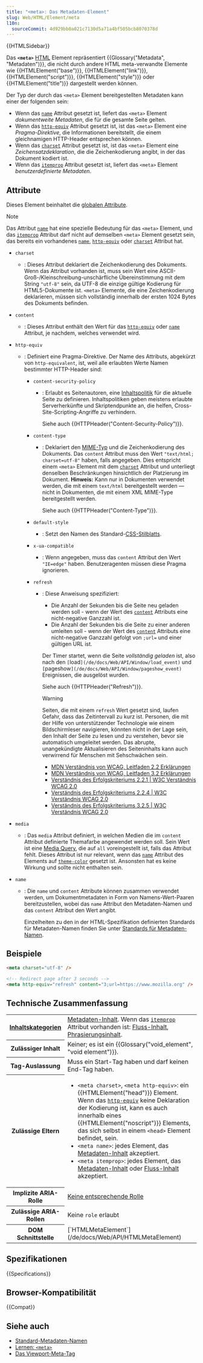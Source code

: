 ```yaml
---
title: "<meta>: Das Metadaten-Element"
slug: Web/HTML/Element/meta
l10n:
  sourceCommit: 4d929bb0a021c7130d5a71a4bf505bcb8070378d
---
```


{{HTMLSidebar}}

Das **`<meta>`** [HTML](/de/docs/Web/HTML) Element repräsentiert {{Glossary("Metadata", "Metadaten")}}, die nicht durch andere HTML meta-verwandte Elemente wie {{HTMLElement("base")}}, {{HTMLElement("link")}}, {{HTMLElement("script")}}, {{HTMLElement("style")}} oder {{HTMLElement("title")}} dargestellt werden können.

Der Typ der durch das `<meta>` Element bereitgestellten Metadaten kann einer der folgenden sein:

- Wenn das [`name`](#name) Attribut gesetzt ist, liefert das `<meta>` Element _dokumentweite Metadaten_, die für die gesamte Seite gelten.
- Wenn das [`http-equiv`](#http-equiv) Attribut gesetzt ist, ist das `<meta>` Element eine _Pragma-Direktive_, die Informationen bereitstellt, die einem gleichnamigen HTTP-Header entsprechen können.
- Wenn das [`charset`](#charset) Attribut gesetzt ist, ist das `<meta>` Element eine _Zeichensatzdeklaration_, die die Zeichenkodierung angibt, in der das Dokument kodiert ist.
- Wenn das [`itemprop`](/de/docs/Web/HTML/Global_attributes/itemprop) Attribut gesetzt ist, liefert das `<meta>` Element _benutzerdefinierte Metadaten_.

## Attribute

Dieses Element beinhaltet die [globalen Attribute](/de/docs/Web/HTML/Global_attributes).

> [!NOTE]
> Das Attribut [`name`](#name) hat eine spezielle Bedeutung für das `<meta>` Element, und das [`itemprop`](/de/docs/Web/HTML/Global_attributes/itemprop) Attribut darf nicht auf demselben `<meta>` Element gesetzt sein, das bereits ein vorhandenes [`name`](#name), [`http-equiv`](#http-equiv) oder [`charset`](#charset) Attribut hat.

- `charset`
  - : Dieses Attribut deklariert die Zeichenkodierung des Dokuments. Wenn das Attribut vorhanden ist, muss sein Wert eine ASCII-Groß-/Kleinschreibung-unschärfliche Übereinstimmung mit dem String `"utf-8"` sein, da UTF-8 die einzige gültige Kodierung für HTML5-Dokumente ist. `<meta>` Elemente, die eine Zeichenkodierung deklarieren, müssen sich vollständig innerhalb der ersten 1024 Bytes des Dokuments befinden.
- `content`
  - : Dieses Attribut enthält den Wert für das [`http-equiv`](#http-equiv) oder [`name`](#name) Attribut, je nachdem, welches verwendet wird.
- `http-equiv`

  - : Definiert eine Pragma-Direktive. Der Name des Attributs, abgekürzt von `http-equivalent`, ist, weil alle erlaubten Werte Namen bestimmter HTTP-Header sind:

    - `content-security-policy`

      - : Erlaubt es Seitenautoren, eine [Inhaltspolitik](/de/docs/Web/HTTP/Reference/Headers/Content-Security-Policy) für die aktuelle Seite zu definieren. Inhaltspolitiken geben meistens erlaubte Serverherkünfte und Skriptendpunkte an, die helfen, Cross-Site-Scripting-Angriffe zu verhindern.

        Siehe auch {{HTTPHeader("Content-Security-Policy")}}.

    - `content-type`

      - : Deklariert den [MIME-Typ](/de/docs/Web/HTTP/Guides/MIME_types) und die Zeichenkodierung des Dokuments. Das `content` Attribut muss den Wert `"text/html; charset=utf-8"` haben, falls angegeben. Dies entspricht einem `<meta>` Element mit dem [`charset`](#charset) Attribut und unterliegt denselben Beschränkungen hinsichtlich der Platzierung im Dokument. **Hinweis:** Kann nur in Dokumenten verwendet werden, die mit einem `text/html` bereitgestellt werden — nicht in Dokumenten, die mit einem XML MIME-Type bereitgestellt werden.

        Siehe auch {{HTTPHeader("Content-Type")}}.

    - `default-style`

      - : Setzt den Namen des Standard-[CSS-Stilblatts](/de/docs/Web/CSS).

    - `x-ua-compatible`

      - : Wenn angegeben, muss das `content` Attribut den Wert `"IE=edge"` haben. Benutzeragenten müssen diese Pragma ignorieren.

    - `refresh`

      - : Diese Anweisung spezifiziert:

        - Die Anzahl der Sekunden bis die Seite neu geladen werden soll - wenn der Wert des [`content`](#content) Attributs eine nicht-negative Ganzzahl ist.
        - Die Anzahl der Sekunden bis die Seite zu einer anderen umleiten soll - wenn der Wert des [`content`](#content) Attributs eine nicht-negative Ganzzahl gefolgt von `;url=` und einer gültigen URL ist.

        Der Timer startet, wenn die Seite _vollständig geladen_ ist, also nach den `[`load`](/de/docs/Web/API/Window/load_event)` und `[`pageshow`](/de/docs/Web/API/Window/pageshow_event)` Ereignissen, die ausgelöst wurden.

        Siehe auch {{HTTPHeader("Refresh")}}.

        > [!WARNING]
        >
        > Seiten, die mit einem `refresh` Wert gesetzt sind, laufen Gefahr, dass das Zeitintervall zu kurz ist. Personen, die mit der Hilfe von unterstützender Technologie wie einem Bildschirmleser navigieren, könnten nicht in der Lage sein, den Inhalt der Seite zu lesen und zu verstehen, bevor sie automatisch umgeleitet werden. Das abrupte, unangekündigte Aktualisieren des Seiteninhalts kann auch verwirrend für Menschen mit Sehschwächen sein.
        >
        > - [MDN Verständnis von WCAG, Leitfaden 2.2 Erklärungen](/de/docs/Web/Accessibility/Guides/Understanding_WCAG/Operable#guideline_2.2_—_enough_time_provide_users_enough_time_to_read_and_use_content)
        > - [MDN Verständnis von WCAG, Leitfaden 3.2 Erklärungen](/de/docs/Web/Accessibility/Guides/Understanding_WCAG/Understandable#guideline_3.2_—_predictable_make_web_pages_appear_and_operate_in_predictable_ways)
        > - [Verständnis des Erfolgskriteriums 2.2.1 | W3C Verständnis WCAG 2.0](https://www.w3.org/TR/UNDERSTANDING-WCAG20/time-limits-required-behaviors.html)
        > - [Verständnis des Erfolgskriteriums 2.2.4 | W3C Verständnis WCAG 2.0](https://www.w3.org/TR/UNDERSTANDING-WCAG20/time-limits-postponed.html)
        > - [Verständnis des Erfolgskriteriums 3.2.5 | W3C Verständnis WCAG 2.0](https://www.w3.org/TR/UNDERSTANDING-WCAG20/consistent-behavior-no-extreme-changes-context.html)

- `media`

  - : Das `media` Attribut definiert, in welchen Medien die im `content` Attribut definierte Themafarbe angewendet werden soll. Sein Wert ist eine [Media Query](/de/docs/Web/CSS/CSS_media_queries/Using_media_queries), die auf `all` voreingestellt ist, falls das Attribut fehlt. Dieses Attribut ist nur relevant, wenn das [`name`](/de/docs/Web/HTML/Element/meta/name) Attribut des Elements auf [`theme-color`](/de/docs/Web/HTML/Element/meta/name/theme-color) gesetzt ist. Ansonsten hat es keine Wirkung und sollte nicht enthalten sein.

- `name`

  - : Die `name` und `content` Attribute können zusammen verwendet werden, um Dokumentmetadaten in Form von Namens-Wert-Paaren bereitzustellen, wobei das `name` Attribut den Metadaten-Namen und das `content` Attribut den Wert angibt.

    Einzelheiten zu den in der HTML-Spezifikation definierten Standards für Metadaten-Namen finden Sie unter [Standards für Metadaten-Namen](/de/docs/Web/HTML/Element/meta/name).

## Beispiele

```html
<meta charset="utf-8" />

<!-- Redirect page after 3 seconds -->
<meta http-equiv="refresh" content="3;url=https://www.mozilla.org" />
```

## Technische Zusammenfassung

<table class="properties">
  <tbody>
    <tr>
      <th>
        <a href="/de/docs/Web/HTML/Content_categories"
          >Inhaltskategorien</a
        >
      </th>
      <td>
        <a href="/de/docs/Web/HTML/Content_categories#metadata_content"
          >Metadaten-Inhalt</a
        >. Wenn das <a href="/de/docs/Web/HTML/Global_attributes/itemprop"><code>itemprop</code></a> Attribut vorhanden ist:
        <a href="/de/docs/Web/HTML/Content_categories#flow_content"
          >Fluss-Inhalt</a
        >,
        <a href="/de/docs/Web/HTML/Content_categories#phrasing_content"
          >Phrasierungsinhalt</a
        >.
      </td>
    </tr>
    <tr>
      <th>Zulässiger Inhalt</th>
      <td>Keiner; es ist ein {{Glossary("void_element", "void element")}}.</td>
    </tr>
    <tr>
      <th>Tag-Auslassung</th>
      <td>Muss ein Start-Tag haben und darf keinen End-Tag haben.</td>
    </tr>
    <tr>
      <th>Zulässige Eltern</th>
      <td>
        <ul>
          <li>
            <code>&#x3C;meta charset></code>,
            <code>&#x3C;meta http-equiv></code>: ein
            {{HTMLElement("head")}} Element. Wenn das
            <a href="#http-equiv"><code>http-equiv</code></a> keine
            Deklaration der Kodierung ist, kann es auch innerhalb eines
            {{HTMLElement("noscript")}} Elements, das sich selbst in einem
            <code>&#x3C;head></code> Element befindet, sein.
          </li>
          <li>
            <code>&#x3C;meta name></code>: jedes Element, das
            <a
              href="/de/docs/Web/HTML/Content_categories#metadata_content"
              >Metadaten-Inhalt</a
            > akzeptiert.
          </li>
          <li>
            <code>&#x3C;meta itemprop></code>: jedes Element, das
            <a
              href="/de/docs/Web/HTML/Content_categories#metadata_content"
              >Metadaten-Inhalt</a
            >
            oder
            <a href="/de/docs/Web/HTML/Content_categories#flow_content"
              >Fluss-Inhalt</a
            >
            akzeptiert.
          </li>
        </ul>
      </td>
    </tr>
    <tr>
      <th scope="row">Implizite ARIA-Rolle</th>
      <td>
        <a href="https://www.w3.org/TR/html-aria/#dfn-no-corresponding-role"
          >Keine entsprechende Rolle</a
        >
      </td>
    </tr>
    <tr>
      <th scope="row">Zulässige ARIA-Rollen</th>
      <td>Keine <code>role</code> erlaubt</td>
    </tr>
    <tr>
      <th>DOM Schnittstelle</th>
      <td>[`HTMLMetaElement`](/de/docs/Web/API/HTMLMetaElement)</td>
    </tr>
  </tbody>
</table>

## Spezifikationen

{{Specifications}}

## Browser-Kompatibilität

{{Compat}}

## Siehe auch

- [Standard-Metadaten-Namen](/de/docs/Web/HTML/Element/meta/name)
- [Lernen: `<meta>`](/de/docs/Learn_web_development/Core/Structuring_content/Webpage_metadata#metadata_the_meta_element)
- [Das Viewport-Meta-Tag](/de/docs/Web/HTML/Viewport_meta_tag)
